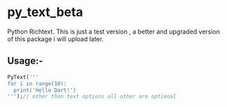 # py_text_beta

Python Richtext. This is just a test version , a better and upgraded version of this package i will upload later.

## Usage:- 

```dart
PyText('''
for i in range(10):
  print('Hello Dart!')
''');// other than text options all other are optional
```
